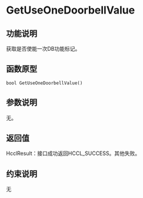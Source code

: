 # GetUseOneDoorbellValue<a name="ZH-CN_TOPIC_0000002031186589"></a>

## 功能说明<a name="zh-cn_topic_0000001929459318_section8155mcpsimp"></a>

获取是否使能一次DB功能标记。

## 函数原型<a name="zh-cn_topic_0000001929459318_section8152mcpsimp"></a>

```
bool GetUseOneDoorbellValue()
```

## 参数说明<a name="zh-cn_topic_0000001929459318_section8158mcpsimp"></a>

无。

## 返回值<a name="zh-cn_topic_0000001929459318_section8161mcpsimp"></a>

HcclResult：接口成功返回HCCL\_SUCCESS。其他失败。

## 约束说明<a name="zh-cn_topic_0000001929459318_section8164mcpsimp"></a>

无

